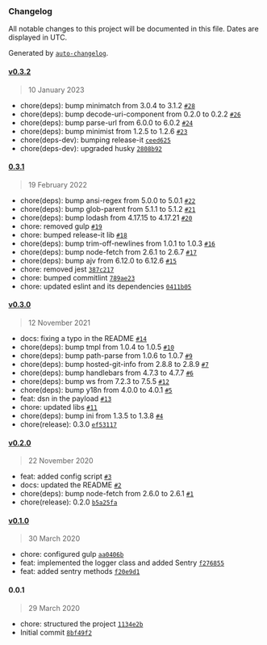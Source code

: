 ### Changelog

All notable changes to this project will be documented in this file. Dates are displayed in UTC.

Generated by [`auto-changelog`](https://github.com/CookPete/auto-changelog).

#### [v0.3.2](https://github.com/jonathas/log2sentry/compare/0.3.1...v0.3.2)

> 10 January 2023

- chore(deps): bump minimatch from 3.0.4 to 3.1.2 [`#28`](https://github.com/jonathas/log2sentry/pull/28)
- chore(deps): bump decode-uri-component from 0.2.0 to 0.2.2 [`#26`](https://github.com/jonathas/log2sentry/pull/26)
- chore(deps): bump parse-url from 6.0.0 to 6.0.2 [`#24`](https://github.com/jonathas/log2sentry/pull/24)
- chore(deps): bump minimist from 1.2.5 to 1.2.6 [`#23`](https://github.com/jonathas/log2sentry/pull/23)
- chore(deps-dev): bumping release-it [`ceed625`](https://github.com/jonathas/log2sentry/commit/ceed6250e4af4a63ac9a3a1cd1845aa55560ad52)
- chore(deps-dev): upgraded husky [`2808b92`](https://github.com/jonathas/log2sentry/commit/2808b92ac3c3f9e21176c323793b31decba42e27)

#### [0.3.1](https://github.com/jonathas/log2sentry/compare/v0.3.0...0.3.1)

> 19 February 2022

- chore(deps): bump ansi-regex from 5.0.0 to 5.0.1 [`#22`](https://github.com/jonathas/log2sentry/pull/22)
- chore(deps): bump glob-parent from 5.1.1 to 5.1.2 [`#21`](https://github.com/jonathas/log2sentry/pull/21)
- chore(deps): bump lodash from 4.17.15 to 4.17.21 [`#20`](https://github.com/jonathas/log2sentry/pull/20)
- chore: removed gulp [`#19`](https://github.com/jonathas/log2sentry/pull/19)
- chore: bumped release-it lib [`#18`](https://github.com/jonathas/log2sentry/pull/18)
- chore(deps): bump trim-off-newlines from 1.0.1 to 1.0.3 [`#16`](https://github.com/jonathas/log2sentry/pull/16)
- chore(deps): bump node-fetch from 2.6.1 to 2.6.7 [`#17`](https://github.com/jonathas/log2sentry/pull/17)
- chore(deps): bump ajv from 6.12.0 to 6.12.6 [`#15`](https://github.com/jonathas/log2sentry/pull/15)
- chore: removed jest [`387c217`](https://github.com/jonathas/log2sentry/commit/387c217228a868b86723abd1da480d61222ffef2)
- chore: bumped commitlint [`789ae23`](https://github.com/jonathas/log2sentry/commit/789ae23a0b5714245172aeb662059c8860b11181)
- chore: updated eslint and its dependencies [`0411b05`](https://github.com/jonathas/log2sentry/commit/0411b052bfef0ee7f03c5da9bec16b31b601d978)

#### [v0.3.0](https://github.com/jonathas/log2sentry/compare/v0.2.0...v0.3.0)

> 12 November 2021

- docs: fixing a typo in the README [`#14`](https://github.com/jonathas/log2sentry/pull/14)
- chore(deps): bump tmpl from 1.0.4 to 1.0.5 [`#10`](https://github.com/jonathas/log2sentry/pull/10)
- chore(deps): bump path-parse from 1.0.6 to 1.0.7 [`#9`](https://github.com/jonathas/log2sentry/pull/9)
- chore(deps): bump hosted-git-info from 2.8.8 to 2.8.9 [`#7`](https://github.com/jonathas/log2sentry/pull/7)
- chore(deps): bump handlebars from 4.7.3 to 4.7.7 [`#6`](https://github.com/jonathas/log2sentry/pull/6)
- chore(deps): bump ws from 7.2.3 to 7.5.5 [`#12`](https://github.com/jonathas/log2sentry/pull/12)
- chore(deps): bump y18n from 4.0.0 to 4.0.1 [`#5`](https://github.com/jonathas/log2sentry/pull/5)
- feat: dsn in the payload [`#13`](https://github.com/jonathas/log2sentry/pull/13)
- chore: updated libs [`#11`](https://github.com/jonathas/log2sentry/pull/11)
- chore(deps): bump ini from 1.3.5 to 1.3.8 [`#4`](https://github.com/jonathas/log2sentry/pull/4)
- chore(release): 0.3.0 [`ef53117`](https://github.com/jonathas/log2sentry/commit/ef531174da5dae54e06b0bc413a7f447206345e8)

#### [v0.2.0](https://github.com/jonathas/log2sentry/compare/v0.1.0...v0.2.0)

> 22 November 2020

- feat: added config script [`#3`](https://github.com/jonathas/log2sentry/pull/3)
- docs: updated the README [`#2`](https://github.com/jonathas/log2sentry/pull/2)
- chore(deps): bump node-fetch from 2.6.0 to 2.6.1 [`#1`](https://github.com/jonathas/log2sentry/pull/1)
- chore(release): 0.2.0 [`b5a25fa`](https://github.com/jonathas/log2sentry/commit/b5a25fa598b72a95beab1c2685a447b94c7da1e2)

#### [v0.1.0](https://github.com/jonathas/log2sentry/compare/0.0.1...v0.1.0)

> 30 March 2020

- chore: configured gulp [`aa0406b`](https://github.com/jonathas/log2sentry/commit/aa0406bc88e308a9c74a6a78c34844327b1191d1)
- feat: implemented the logger class and added Sentry [`f276855`](https://github.com/jonathas/log2sentry/commit/f2768554eb814bbd511a34d533f7a8e1d16d6027)
- feat: added sentry methods [`f20e9d1`](https://github.com/jonathas/log2sentry/commit/f20e9d162b6c769afb34269bff8564697ed7b4a9)

#### 0.0.1

> 29 March 2020

- chore: structured the project [`1134e2b`](https://github.com/jonathas/log2sentry/commit/1134e2b985555a686a5d7480c5ca5c04460dde3a)
- Initial commit [`8bf49f2`](https://github.com/jonathas/log2sentry/commit/8bf49f25621ed192e47ac25b6612983ccf099fc0)
